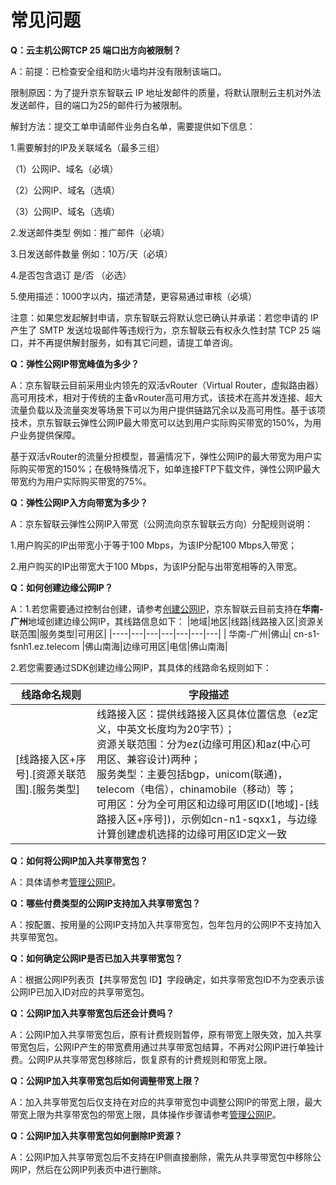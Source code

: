 # 常见问题

**Q：云主机公网TCP 25 端口出方向被限制？**

A：前提：已检查安全组和防火墙均并没有限制该端口。

限制原因：为了提升京东智联云 IP 地址发邮件的质量，将默认限制云主机对外法发送邮件，目的端口为25的邮件行为被限制。



解封方法：提交工单申请邮件业务白名单，需要提供如下信息：

1.需要解封的IP及关联域名（最多三组）

（1）公网IP、域名（必填）

（2）公网IP、域名（选填）

（3）公网IP、域名（选填）

2.发送邮件类型 例如：推广邮件（必填）

3.日发送邮件数量 例如：10万/天（必填）

4.是否包含退订 是/否 （必选）

5.使用描述：1000字以内，描述清楚，更容易通过审核（必填）

 

注意：如果您发起解封申请，京东智联云将默认您已确认并承诺：若您申请的 IP 产生了 SMTP 发送垃圾邮件等违规行为，京东智联云有权永久性封禁 TCP 25 端口，并不再提供解封服务，如有其它问题，请提工单咨询。

**Q：弹性公网IP带宽峰值为多少？**

A：京东智联云目前采用业内领先的双活vRouter（Virtual Router，虚拟路由器）高可用技术，相对于传统的主备vRouter高可用方式，该技术在高并发连接、超大流量负载以及流量突发等场景下可以为用户提供链路冗余以及高可用性。基于该项技术，京东智联云弹性公网IP最大带宽可以达到用户实际购买带宽的150%，为用户业务提供保障。

基于双活vRouter的流量分担模型，普遍情况下，弹性公网IP的最大带宽为用户实际购买带宽的150%；在极特殊情况下，如单连接FTP下载文件，弹性公网IP最大带宽约为用户实际购买带宽的75%。

**Q：弹性公网IP入方向带宽为多少？**

A：京东智联云弹性公网IP入带宽（公网流向京东智联云方向）分配规则说明：

1.用户购买的IP出带宽小于等于100 Mbps，为该IP分配100 Mbps入带宽；

2.用户购买的IP出带宽大于100 Mbps，为该IP分配与出带宽相等的入带宽。

**Q：如何创建边缘公网IP？**

A：1.若您需要通过控制台创建，请参考[创建公网IP](https://docs.jdcloud.com/cn/elastic-ip/create-elastic-ip)，京东智联云目前支持在**华南-广州**地域创建边缘公网IP，其线路信息如下：
|地域|地区|线路|线路接入区|资源关联范围|服务类型|可用区|
|----|---|---|---|---|---|---|
| 华南-广州|佛山| cn-s1-fsnh1.ez.telecom  |佛山南海|边缘可用区|电信|佛山南海|

2.若您需要通过SDK创建边缘公网IP，其具体的线路命名规则如下：

| 线路命名规则        |字段描述              |
| ---------------| ---------------|
|[线路接入区+序号].[资源关联范围].[服务类型]  |线路接入区：提供线路接入区具体位置信息（ez定义，中英文长度均为20字节）；<br>资源关联范围：分为ez(边缘可用区)和az(中心可用区、兼容设计)两种；<br>服务类型：主要包括bgp，unicom(联通)，telecom（电信），chinamobile（移动）等；<br>可用区：分为全可用区和边缘可用区ID([地域]-[线路接入区+序号])，示例如cn-n1-sqxx1，与边缘计算创建虚机选择的边缘可用区ID定义一致|

**Q：如何将公网IP加入共享带宽包？**

A：具体请参考[管理公网IP](../../Shared-Bandwidth-Package/Getting-Started/Manage-Public-IP.md)。

**Q：哪些付费类型的公网IP支持加入共享带宽包？**

A：按配置、按用量的公网IP支持加入共享带宽包，包年包月的公网IP不支持加入共享带宽包。

**Q：如何确定公网IP是否已加入共享带宽包？**

A：根据公网IP列表页【共享带宽包 ID】字段确定，如共享带宽包ID不为空表示该公网IP已加入ID对应的共享带宽包。

**Q：公网IP加入共享带宽包后还会计费吗？**

A：公网IP加入共享带宽包后，原有计费规则暂停，原有带宽上限失效，加入共享带宽包后，公网IP产生的带宽费用通过共享带宽包结算，不再对公网IP进行单独计费。公网IP从共享带宽包移除后，恢复原有的计费规则和带宽上限。

**Q：公网IP加入共享带宽包后如何调整带宽上限？**

A：加入共享带宽包后仅支持在对应的共享带宽包中调整公网IP的带宽上限，最大带宽上限为共享带宽包的带宽上限，具体操作步骤请参考[管理公网IP](../../Shared-Bandwidth-Package/Getting-Started/Manage-Public-IP.md)。

**Q：公网IP加入共享带宽包如何删除IP资源？**

A：公网IP加入共享带宽包后不支持在IP侧直接删除，需先从共享带宽包中移除公网IP，然后在公网IP列表页中进行删除。
